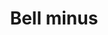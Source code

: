 ---
title: Bell minus
tags: ["bell", "minus", "notification", "remove", "delete", "alert"]
icon: bell-minus
svg: '<svg xmlns="http://www.w3.org/2000/svg" width="24" height="24" fill="none" viewBox="0 0 24 24" stroke-width="1.5" stroke-linecap="round" stroke-linejoin="round" stroke="currentColor"><path d="M9.5 10h5m.519 7h-6.04m6.04 0h3.614c1.876 0 1.559-1.86.61-2.804C15.825 10.801 20.68 3 11.999 3c-8.68 0-3.825 7.8-7.243 11.196-.913.908-1.302 2.804.61 2.804H8.98m6.039 0c0 1.925-.648 4-3.02 4-2.371 0-3.02-2.075-3.02-4"/></svg>'
---